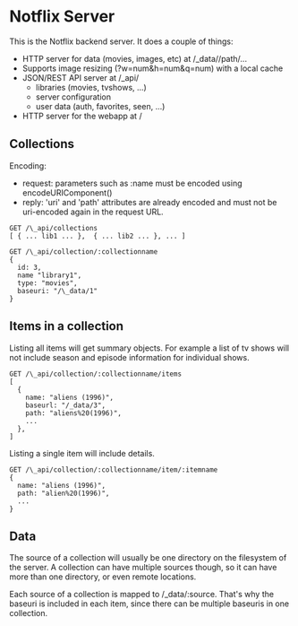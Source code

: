 
# Notflix Server

This is the Notflix backend server. It does a couple of things:

- HTTP server for data (movies, images, etc) at /\_data/<source-id>/path/...
- Supports image resizing (?w=num&h=num&q=num) with a local cache
- JSON/REST API server at /\_api/
  - libraries (movies, tvshows, ...)
  - server configuration
  - user data (auth, favorites, seen, ...)
- HTTP server for the webapp at /

## Collections

Encoding:
- request: parameters such as :name must be encoded using encodeURIComponent()
- reply: 'uri' and 'path' attributes are already encoded and must not
  be uri-encoded again in the request URL.


```
GET /\_api/collections
[ { ... lib1 ... },  { ... lib2 ... }, ... ]
```

```
GET /\_api/collection/:collectionname
{
  id: 3,
  name "library1",
  type: "movies",
  baseuri: "/\_data/1"
}
```

## Items in a collection

Listing all items will get summary objects. For example a list of tv shows
will not include season and episode information for individual shows.

```
GET /\_api/collection/:collectionname/items
[
  {
    name: "aliens (1996)",
    baseurl: "/_data/3",
    path: "aliens%20(1996)",
    ...
  },
]
```

Listing a single item will include details.

```
GET /\_api/collection/:collectionname/item/:itemname
{
  name: "aliens (1996)",
  path: "alien%20(1996)",
  ...
}
```

## Data

The source of a collection will usually be one directory on the filesystem
of the server. A collection can have multiple sources though, so it can have
more than one directory, or even remote locations.

Each source of a collection is mapped to /\_data/:source. That's why the
baseuri is included in each item, since there can be multiple baseuris
in one collection.
